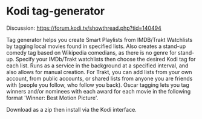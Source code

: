 # Kodi tag-generator
Discussion: https://forum.kodi.tv/showthread.php?tid=140494

Tag generator helps you create Smart Playlists from IMDB/Trakt Watchlists by tagging local movies found in specified lists.
Also creates a stand-up comedy tag based on Wikipedia comedians, as there is no genre for stand-up.
Specify your IMDb/Trakt watchlists then choose the desired Kodi tag for each list.
Runs as a service in the background at a specified interval, and also allows for manual creation.
For Trakt, you can add lists from your own account, from public accounts, or shared lists from anyone you are friends with (people you follow, who follow you back).
Oscar tagging lets you tag winners and/or nominees with each award for each movie in the following format 'Winner: Best Motion Picture'.

Download as a zip then install via the Kodi interface.
